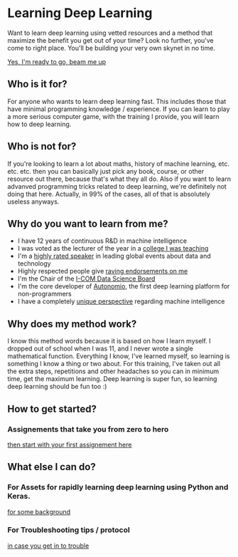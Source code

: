 # Learning Deep Learning 

Want to learn deep learning using vetted resources and a method that maximize the benefit you get out of your time? Look no further, you've come to right place. You'll be building your very own skynet in no time.

[Yes, I'm ready to go, beam me up](https://github.com/mikkokotila/learning-deep-learning/blob/master/ASSIGNEMENTS.md)

## Who is it for? 

For anyone who wants to learn deep learning fast. This includes those that have minimal programming knowledge / experience. If you can learn to play a more serious computer game, with the training I provide, you will learn how to deep learning. 

## Who is not for? 

If you're looking to learn a lot about maths, history of machine learning, etc. etc. etc. then you can basically just pick any book, course, or other resource out there, because that's what they all do. Also if you want to learn advanved programming tricks related to deep learning, we're definitely not doing that here. Actually, in 99% of the cases, all of that is absolutely useless anyways. 

## Why do you want to learn from me? 

- I have 12 years of continuous R&D in machine intelligence
- I was voted as the lecturer of the year in a [college I was teaching](http://www.pkky.fi/en/oppilaitokset/ammattiopisto/outokumpu)
- I'm a [highly rated speaker](https://www.youtube.com/watch?v=RDhSGC6f7i0) in leading global events about data and technology
- Highly respected people give [raving endorsements on me](https://www.linkedin.com/in/mikkokotila/)
- I'm the Chair of the [I-COM Data Science Board](http://www.i-com.org/data-science-board/) 
- I'm the core developer of [Autonomio](http://autonom.io/), the first deep learning platform for non-programmers
- I have a completely [unique perspective](http://www.creative-sparq.com/science-technology?category=Science) regarding machine intelligence

## Why does my method work? 

I know this method words because it is based on how I learn myself. I dropped out of school when I was 11, and I never wrote a single mathematical function. Everything I know, I've learned myself, so learning is something I know a thing or two about. For this training, I've taken out all the extra steps, repetitions and other headaches so you can in minimum time, get the maximum learning. Deep learning is super fun, so learning deep learning should be fun too :) 

## How to get started? 

### Assignements that take you from zero to hero

[then start with your first assignement here](https://github.com/mikkokotila/learning-deep-learning/blob/master/ASSIGNEMENTS.md)

## What else I can do? 

### For Assets for rapidly learning deep learning using Python and Keras. 

[for some background](https://github.com/mikkokotila/learning-deep-learning/blob/master/ASSETS.md)


### For Troubleshooting tips / protocol 

[in case you get in to trouble](https://github.com/mikkokotila/learning-deep-learning/blob/master/TROUBLESHOOTING.md)

